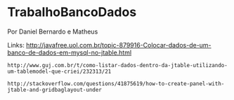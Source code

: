 # TrabalhoBancoDados
 Por Daniel Bernardo e Matheus
 
 Links: 
    http://javafree.uol.com.br/topic-879916-Colocar-dados-de-um-banco-de-dados-em-mysql-no-jtable.html
 
    http://www.guj.com.br/t/como-listar-dados-dentro-da-jtable-utilizando-um-tablemodel-que-criei/232313/21

    http://stackoverflow.com/questions/41875619/how-to-create-panel-with-jtable-and-gridbaglayout-under
